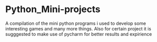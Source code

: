 # Python_Mini-projects
A compilation of the mini python programs i used to develop some interesting games and many more things.
Also for certain project it is sugggested to make use of pycharm for better results and expirience
